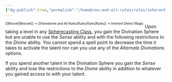 ```yaml
---
{"dg-publish":true,"permalink":"/homebrew-and-alt-rules/rules/inherent-detect-magic/"}
---
```


<sup><sup>[[Mistveil\|Mistveil]] → [[Homebrew and Alt Rules/Rules/Rules\|Rules]] → Inherent Detect Magic</sup></sup>
Upon taking a level in any [Spherecasting Class](http://spheresofpower.wikidot.com/), you gain the Divination Sphere but are unable to use the *Sense* ability and with the following restrictions to the *Divine* ability. You cannot spend a spell point to decrease the time it takes to activate the talent nor can you use any of the *Alternate Divinations* options.

If you spend another talent in the Divination Sphere you gain the *Sense* ability and lose the restrictions to the *Divine* ability in addition to whatever you gained access to with your talent.